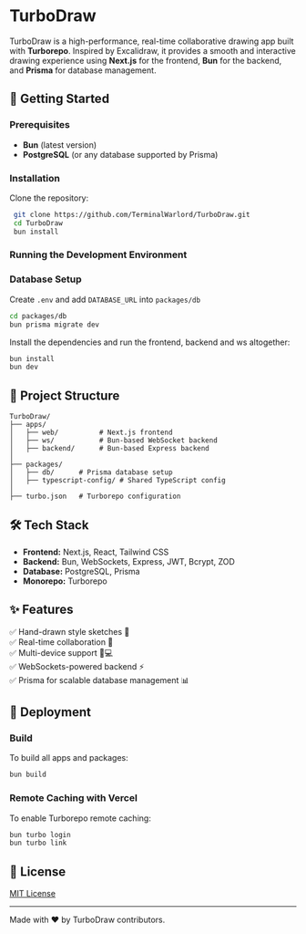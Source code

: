 # TurboDraw

TurboDraw is a high-performance, real-time collaborative drawing app built with **Turborepo**. Inspired by Excalidraw, it provides a smooth and interactive drawing experience using **Next.js** for the frontend, **Bun** for the backend, and **Prisma** for database management.

## 🚀 Getting Started

### Prerequisites
- **Bun** (latest version)
- **PostgreSQL** (or any database supported by Prisma)

### Installation
Clone the repository:

```sh
 git clone https://github.com/TerminalWarlord/TurboDraw.git
 cd TurboDraw
 bun install
```

### Running the Development Environment



### Database Setup
Create `.env` and add `DATABASE_URL` into `packages/db`
```sh
cd packages/db
bun prisma migrate dev
```

Install the dependencies and run the frontend, backend and ws altogether:
```sh
bun install
bun dev
```


## 📁 Project Structure

```
TurboDraw/
├── apps/
│   ├── web/          # Next.js frontend
│   ├── ws/           # Bun-based WebSocket backend
│   ├── backend/      # Bun-based Express backend 
│
├── packages/
│   ├── db/      # Prisma database setup
│   ├── typescript-config/ # Shared TypeScript config
│
├── turbo.json   # Turborepo configuration
```

## 🛠️ Tech Stack
- **Frontend:** Next.js, React, Tailwind CSS
- **Backend:** Bun, WebSockets, Express, JWT, Bcrypt, ZOD
- **Database:** PostgreSQL, Prisma
- **Monorepo:** Turborepo

## ✨ Features
✅ Hand-drawn style sketches 🎨  
✅ Real-time collaboration 🔄  
✅ Multi-device support 📱💻  
✅ WebSockets-powered backend ⚡  
✅ Prisma for scalable database management 📊  

## 🚀 Deployment
### Build
To build all apps and packages:
```sh
bun build
```

### Remote Caching with Vercel
To enable Turborepo remote caching:
```sh
bun turbo login
bun turbo link
```

## 📜 License
[MIT License](LICENSE)

---

Made with ❤️ by TurboDraw contributors.

